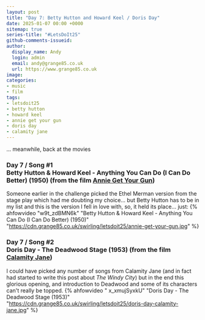 ```yaml
---
layout: post
title: "Day 7: Betty Hutton and Howard Keel / Doris Day"
date: 2025-01-07 00:00 +0000
sitemap: true
series-title: "#LetsDoIt25"
github-comments-issueid:
author:
  display_name: Andy
  login: admin
  email: andy@grange85.co.uk
  url: https://www.grange85.co.uk
image:
categories:
- music
- film
tags:
- letsdoit25
- betty hutton
- howard keel
- annie get your gun
- doris day
- calamity jane
---
```

... meanwhile, back at the movies

### Day 7 / Song #1<br/>Betty Hutton & Howard Keel - Anything You Can Do (I Can Do Better) (1950) (from the film [Annie Get Your Gun](https://en.wikipedia.org/wiki/Annie_Get_Your_Gun_(film)))
Someone earlier in the challenge picked the Ethel Merman version from the stage play which had me doubting my choice... but Betty Hutton has to be in my list and this is the version I fell in love with, so, it held its place... just:
{% ahfowvideo "w9t_zdBMN6k" "Betty Hutton & Howard Keel - Anything You Can Do (I Can Do Better) (1950)" "https://cdn.grange85.co.uk/swirling/letsdoit25/annie-get-your-gun.jpg" %}

### Day 7 / Song #2<br/>Doris Day - The Deadwood Stage (1953) (from the film [Calamity Jane](https://en.wikipedia.org/wiki/Calamity_Jane_(1953_film)#Music))
I could have picked any number of songs from Calamity Jane (and in fact had started to write this post about _The Windy City_) but in the end this glorious opening, and introduction to Deadwood and some of its characters can't really be topped.
{% ahfowvideo " x_xmujSyxkU" "Doris Day - The Deadwood Stage (1953)" "https://cdn.grange85.co.uk/swirling/letsdoit25/doris-day-calamity-jane.jpg" %}
